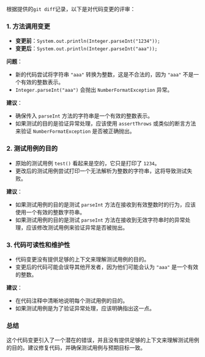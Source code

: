 根据提供的`git diff`记录，以下是对代码变更的评审：

### 1. 方法调用变更
- **变更前**：`System.out.println(Integer.parseInt("1234"));`
- **变更后**：`System.out.println(Integer.parseInt("aaa"));`

**问题**：
- 新的代码尝试将字符串 `"aaa"` 转换为整数，这是不合法的，因为 `"aaa"` 不是一个有效的整数表示。
- `Integer.parseInt("aaa")` 会抛出 `NumberFormatException` 异常。

**建议**：
- 确保传入 `parseInt` 方法的字符串是一个有效的整数表示。
- 如果测试的目的是验证异常处理，应该使用 `assertThrows` 或类似的断言方法来验证 `NumberFormatException` 是否被正确抛出。

### 2. 测试用例的目的
- 原始的测试用例 `test()` 看起来是空的，它只是打印了 `1234`。
- 更改后的测试用例尝试打印一个无法解析为整数的字符串，这将导致测试失败。

**建议**：
- 如果测试用例的目的是测试 `parseInt` 方法在接收到有效整数时的行为，应该使用一个有效的整数字符串。
- 如果测试用例的目的是测试 `parseInt` 方法在接收到无效字符串时的异常处理，应该修改测试用例来验证异常是否被抛出。

### 3. 代码可读性和维护性
- 代码变更没有提供足够的上下文来理解测试用例的目的。
- 变更后的代码可能会误导其他开发者，因为他们可能会认为 `"aaa"` 是一个有效的整数。

**建议**：
- 在代码注释中清晰地说明每个测试用例的目的。
- 如果测试用例是为了验证异常处理，应该明确指出这一点。

### 总结
这个代码变更引入了一个潜在的错误，并且没有提供足够的上下文来理解测试用例的目的。建议修复代码，并确保测试用例与预期目标一致。
